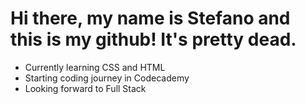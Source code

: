 <h1>Hi there, my name is Stefano and this is my github! It's pretty dead.</h1>
<ul>
  <li>Currently learning CSS and HTML</li>
  <li>Starting coding journey in Codecademy</li>
  <li>Looking forward to Full Stack</li>
</ul>
